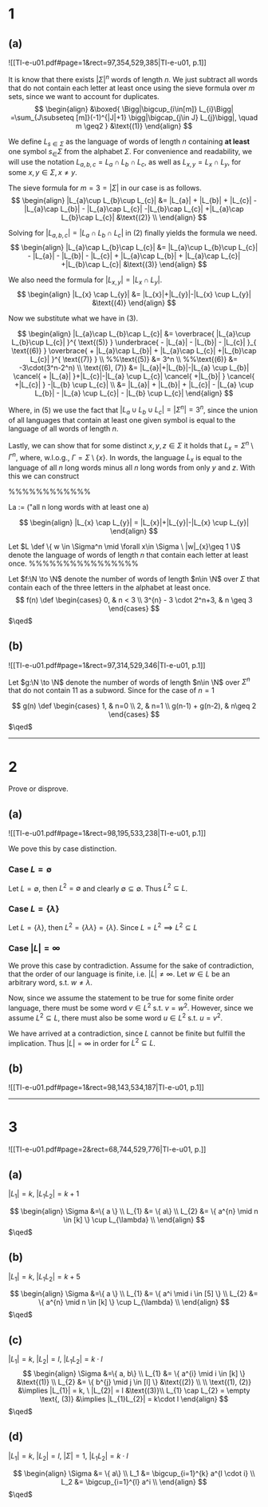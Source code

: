 # 1
## (a)
![[TI-e-u01.pdf#page=1&rect=97,354,529,385|TI-e-u01, p.1]]


It is know that there exists  $|\Sigma|^n$ words of length $n$. We just subtract all words that do not contain each letter at least once using the sieve formula over $m$ sets, since we want to account for duplicates.
$$
\begin{align}
&\boxed{
\Bigg|\bigcup_{i\in[m]} L_{i}\Bigg| =\sum_{J\subseteq [m]}(-1)^{|J|+1} \bigg|\bigcap_{j\in J} L_{j}\bigg|, \quad m \geq2
} &\text{(1)}
\end{align}
$$

We define $L_{s\in\Sigma}$ as the language of words of length $n$ containing **at least** one symbol $s_\in \Sigma$ from the alphabet $\Sigma$. For convenience and readability, we will use the notation $L_{a, b, c} = L_{a}\cap L_{b}\cap L_{c}$, as well as $L_{x, y} =L_{x}\cap L_{y}$, for some $x,y \in \Sigma, x\neq y$. 

The sieve formula for $m=3=|\Sigma|$  in our case is as follows.
$$
\begin{align}
|L_{a}\cup L_{b}\cup L_{c}| &= |L_{a}| + |L_{b}| + |L_{c}| - |L_{a}\cap L_{b}| - |L_{a}\cap L_{c}| -|L_{b}\cap L_{c}| +|L_{a}\cap L_{b}\cap L_{c}| &\text{(2)} \\
\end{align}
$$


Solving for $|L_{a,b,c}| = |L_{a}\cap L_{b}\cap L_{c}|$ in $(2)$ finally yields the formula we need.
$$
\begin{align}
|L_{a}\cap L_{b}\cap L_{c}| &= |L_{a}\cup L_{b}\cup L_{c}| - |L_{a}| - |L_{b}| - |L_{c}| + |L_{a}\cap L_{b}| + |L_{a}\cap L_{c}| +|L_{b}\cap L_{c}| &\text{(3)}
\end{align}
$$

We also need the formula for $|L_{x,y}|=|L_{x}\cap L_{y}|$.
$$
\begin{align}
|L_{x} \cap L_{y}| &= |L_{x}|+|L_{y}|-|L_{x} \cup L_{y}| &\text{(4)}
\end{align}
$$

Now we substitute what we have in $\text{(3)}$.


$$
\begin{align}
|L_{a}\cap L_{b}\cap L_{c}| &= \overbrace{ |L_{a}\cup L_{b}\cup L_{c}| }^{ \text{(5)} } \underbrace{ - |L_{a}| - |L_{b}| - |L_{c}| }_{ \text{(6)} } \overbrace{ + |L_{a}\cap L_{b}| + |L_{a}\cap L_{c}| +|L_{b}\cap L_{c}| }^{ \text{(7)} } \\
%%\text{(5)} &= 3^n \\
%%\text{(6)} &= -3\cdot(3^n-2^n) \\
\text{(6), (7)} &= |L_{a}|+|L_{b}|-|L_{a} \cup L_{b}| \cancel{ + |L_{a}| }+|L_{c}|-|L_{a} \cup L_{c}| \cancel{ +|L_{b}| } \cancel{ +|L_{c}| } -|L_{b} \cup L_{c}| \\
&= |L_{a}| + |L_{b}| + |L_{c}| - |L_{a} \cup L_{b}| - |L_{a} \cup L_{c}| - |L_{b} \cup L_{c}|
\end{align}
$$



Where, in $\text{(5)}$ we use the fact that $|L_{a}\cup L_{b}\cup L_{c}|=|\Sigma^n| =3^n$, since the union of all languages that contain at least one given symbol is equal to the language of all words of length $n$.


Lastly, we can show that for some distinct $x, y, z \in \Sigma$ it holds that $L_{x}=\Sigma^n \setminus \Gamma^n$, where, w.l.o.g., $\Gamma = \Sigma\setminus\{x\}$. In words, the language $L_{x}$ is equal to the language of all $n$ long words minus all $n$ long words from only $y$ and $z$. With this we can construct




%%%%%%%%%%%%


La := ("all n long words with at least one a)


$$
\begin{align}
|L_{x} \cap L_{y}| = |L_{x}|+|L_{y}|-|L_{x} \cup L_{y}|
\end{align}
$$

Let $L \def \{ w \in \Sigma^n \mid \forall x\in \Sigma \ |w|_{x}\geq 1 \}$ denote the language of words of length $n$ that contain each letter at least once.
%%%%%%%%%%%%%%%%


Let $f:\N \to \N$ denote the number of words of length $n\in \N$ over $\Sigma$ that contain each of the three letters in the alphabet at least once.
$$
f(n) \def \begin{cases}
0, & n < 3 \\
3^{n} - 3 \cdot 2^n+3, & n \geq 3
\end{cases}
$$
$\qed$


## (b)
![[TI-e-u01.pdf#page=1&rect=97,314,529,346|TI-e-u01, p.1]]

Let $g:\N \to \N$ denote the number of words of length $n\in \N$ over $\Sigma^n$ that do not contain $11$ as a subword. Since for the case of $n=1$

$$
g(n) \def \begin{cases}
1, & n=0 \\
2, & n=1 \\
g(n-1) + g(n-2), & n\geq 2
\end{cases}
$$
$\qed$

___

# 2
Prove or disprove.
## (a)
![[TI-e-u01.pdf#page=1&rect=98,195,533,238|TI-e-u01, p.1]]

We pove this by case distinction.
### Case $L = \emptyset$
Let $L = \emptyset$, then $L^2 = \emptyset$ and clearly $\emptyset \subseteq \emptyset$. Thus $L^2 \subseteq L$.

### Case $L=\{\lambda\}$
Let $L = \{\lambda\}$, then $L^2 = \{\lambda\lambda\} = \{\lambda\}$. Since $L = L^2 \implies L^2 \subseteq L$

### Case $|L|=\infty$

We prove this case by contradiction. Assume for the sake of contradiction, that the order of our language is finite, i.e. $|L|\neq\infty$. Let $w \in L$ be an arbitrary word, s.t. $w\neq\lambda$.

Now, since we assume the statement to be true for some finite order language, there must be some word $v\in L^2$ s.t. $v=w^2$. However, since we assume $L^2 \subseteq L$, there must also be some word $u\in L^2$ s.t. $u=v^2$.

We have arrived at a contradiction, since $L$ cannot be finite but fulfill the implication. Thus $|L|=\infty$ in order for $L^2\subseteq L$.


## (b)
![[TI-e-u01.pdf#page=1&rect=98,143,534,187|TI-e-u01, p.1]]


___

# 3
![[TI-e-u01.pdf#page=2&rect=68,744,529,776|TI-e-u01, p.]]

## (a)
$|L_{1}|=k,\ |L_{1}L_{2}|=k+1$

$$
\begin{align}
\Sigma &=\{ a \}  \\
L_{1} &= \{ a\} \\
L_{2} &= \{  a^{n} \mid n \in [k] \} \cup L_{\lambda} \\
\end{align}
$$
$\qed$


## (b)
$|L_{1}|=k,\ |L_{1}L_{2}|=k+5$

$$
\begin{align}
\Sigma &=\{ a \}  \\
L_{1} &= \{ a^i \mid i \in [5] \} \\
L_{2} &= \{  a^{n} \mid n \in [k] \} \cup L_{\lambda} \\
\end{align}
$$
$\qed$


## (c)
$|L_{1}|=k,\ |L_{2}|=l,\ |L_{1}L_{2}|=k\cdot l$
$$
\begin{align}
\Sigma &=\{ a, b\}  \\
L_{1} &= \{ a^{i} \mid i \in [k] \} &\text{(1)} \\
L_{2} &= \{  b^{j} \mid j \in [l] \} &\text{(2)} \\
 \\
\text{(1), (2)} &\implies |L_{1}| = k, \ |L_{2}| = l  &\text{(3)}\\
L_{1} \cap L_{2} = \empty \text{, (3)} &\implies |L_{1}L_{2}| = k\cdot l 
\end{align}
$$
$\qed$


## (d)
$|L_{1}|=k,\ |L_{2}|=l,\ |\Sigma|=1,\ |L_{1}L_{2}|=k\cdot l$

$$
\begin{align}
\Sigma &= \{ a\} \\
L_1 &= \bigcup_{i=1}^{k} a^{l \cdot i} \\
L_2 &= \bigcup_{i=1}^{l} a^i \\
\end{align}
$$
$\qed$





